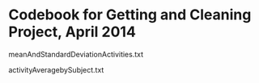 Codebook for Getting and Cleaning Project, April 2014
========================================================

meanAndStandardDeviationActivities.txt




activityAveragebySubject.txt